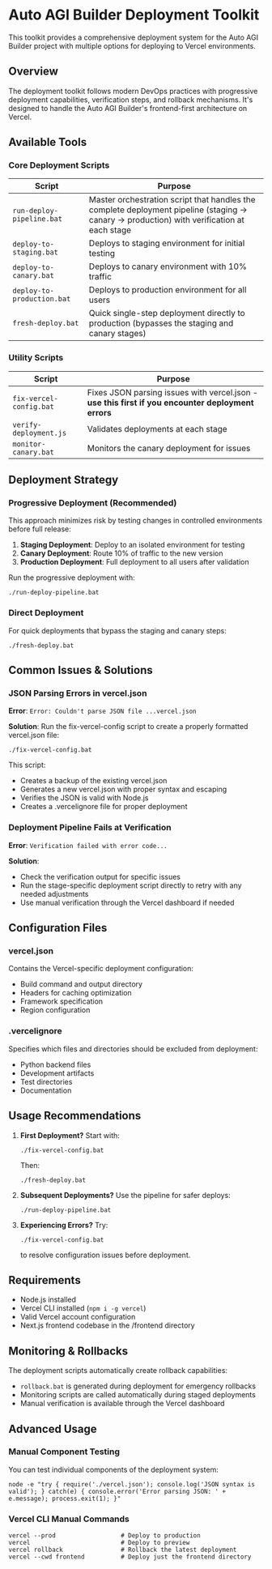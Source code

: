 # Auto AGI Builder Deployment Toolkit

This toolkit provides a comprehensive deployment system for the Auto AGI Builder project with multiple options for deploying to Vercel environments.

## Overview

The deployment toolkit follows modern DevOps practices with progressive deployment capabilities, verification steps, and rollback mechanisms. It's designed to handle the Auto AGI Builder's frontend-first architecture on Vercel.

## Available Tools

### Core Deployment Scripts

| Script | Purpose |
|--------|---------|
| `run-deploy-pipeline.bat` | Master orchestration script that handles the complete deployment pipeline (staging → canary → production) with verification at each stage |
| `deploy-to-staging.bat` | Deploys to staging environment for initial testing |
| `deploy-to-canary.bat` | Deploys to canary environment with 10% traffic |
| `deploy-to-production.bat` | Deploys to production environment for all users |
| `fresh-deploy.bat` | Quick single-step deployment directly to production (bypasses the staging and canary stages) |

### Utility Scripts

| Script | Purpose |
|--------|---------|
| `fix-vercel-config.bat` | Fixes JSON parsing issues with vercel.json - **use this first if you encounter deployment errors** |
| `verify-deployment.js` | Validates deployments at each stage |
| `monitor-canary.bat` | Monitors the canary deployment for issues |

## Deployment Strategy

### Progressive Deployment (Recommended)

This approach minimizes risk by testing changes in controlled environments before full release:

1. **Staging Deployment**: Deploy to an isolated environment for testing
2. **Canary Deployment**: Route 10% of traffic to the new version
3. **Production Deployment**: Full deployment to all users after validation

Run the progressive deployment with:
```
./run-deploy-pipeline.bat
```

### Direct Deployment

For quick deployments that bypass the staging and canary steps:
```
./fresh-deploy.bat
```

## Common Issues & Solutions

### JSON Parsing Errors in vercel.json

**Error**: `Error: Couldn't parse JSON file ...vercel.json`

**Solution**: Run the fix-vercel-config script to create a properly formatted vercel.json file:
```
./fix-vercel-config.bat
```

This script:
- Creates a backup of the existing vercel.json
- Generates a new vercel.json with proper syntax and escaping
- Verifies the JSON is valid with Node.js
- Creates a .vercelignore file for proper deployment

### Deployment Pipeline Fails at Verification

**Error**: `Verification failed with error code...`

**Solution**: 
- Check the verification output for specific issues
- Run the stage-specific deployment script directly to retry with any needed adjustments
- Use manual verification through the Vercel dashboard if needed

## Configuration Files

### vercel.json

Contains the Vercel-specific deployment configuration:
- Build command and output directory
- Headers for caching optimization
- Framework specification
- Region configuration

### .vercelignore

Specifies which files and directories should be excluded from deployment:
- Python backend files
- Development artifacts
- Test directories
- Documentation

## Usage Recommendations

1. **First Deployment?** Start with:
   ```
   ./fix-vercel-config.bat
   ```
   Then:
   ```
   ./fresh-deploy.bat
   ```

2. **Subsequent Deployments?** Use the pipeline for safer deploys:
   ```
   ./run-deploy-pipeline.bat
   ```

3. **Experiencing Errors?** Try:
   ```
   ./fix-vercel-config.bat
   ```
   to resolve configuration issues before deployment.

## Requirements

- Node.js installed
- Vercel CLI installed (`npm i -g vercel`)
- Valid Vercel account configuration
- Next.js frontend codebase in the /frontend directory

## Monitoring & Rollbacks

The deployment scripts automatically create rollback capabilities:
- `rollback.bat` is generated during deployment for emergency rollbacks
- Monitoring scripts are called automatically during staged deployments
- Manual verification is available through the Vercel dashboard

## Advanced Usage

### Manual Component Testing

You can test individual components of the deployment system:

```
node -e "try { require('./vercel.json'); console.log('JSON syntax is valid'); } catch(e) { console.error('Error parsing JSON: ' + e.message); process.exit(1); }"
```

### Vercel CLI Manual Commands

```
vercel --prod                  # Deploy to production
vercel                         # Deploy to preview
vercel rollback                # Rollback the latest deployment
vercel --cwd frontend          # Deploy just the frontend directory
